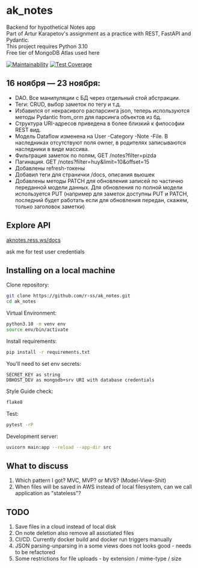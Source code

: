 # ak_notes

Backend for hypothetical Notes app  
Part of Artur Karapetov's assignment as a practice with REST, FastAPI and Pydantic.  
This project requires Python 3.10  
Free tier of MongoDB Atlas used here

[![Maintainability](https://api.codeclimate.com/v1/badges/53f9891d099578172022/maintainability)](https://codeclimate.com/github/r-ss/ak_notes/maintainability) [![Test Coverage](https://api.codeclimate.com/v1/badges/53f9891d099578172022/test_coverage)](https://codeclimate.com/github/r-ss/ak_notes/test_coverage)

## 16 ноября — 23 ноября:

- DAO. Все манипуляции с БД через отдельный стой абстракции.
- Теги: CRUD, выбор заметок по тегу и т.д.
- Избавился от некрасивого распарсинга json, теперь используются методы Pydantic from_orm для парсинга объектов из бд.
- Структура URI-адресов приведена в более близкий к философии REST вид.
- Модель Dataflow изменена на User -Category -Note -File. В наследниках отсутствуют поля owner, в родителях записываются наследники в виде массива.
- Фильтрация заметок по полям, GET /notes?filter=pizda
- Пагинация. GET /notes?filter=huy&limit=10&offset=15
- Добавлены refresh-токены
- Добавил теги для странички /docs, описания вьюшек
- Добавлены методы PATCH для обновления записей по частично переданной модели данных. Для обновления по полной модели используется PUT (например для заметок доступны PUT и PATCH, последний будет работать если для обновления передан, скажем, только заголовок заметки)

## Explore API

[aknotes.ress.ws/docs](https://aknotes.ress.ws/docs)

ask me for test user credentials

## Installing on a local machine

Clone repository:
```sh
git clone https://github.com/r-ss/ak_notes.git
cd ak_notes
```

Virtual Environment:
```sh
python3.10 -m venv env
source env/bin/activate
```

Install requirements:
```sh
pip install -r requirements.txt
```

You'll need to set env secrets:
```
SECRET_KEY as string
DBHOST_DEV as mongodb+srv URI with database credentials
```

Style Guide check:
```sh
flake8
```

Test:
```sh
pytest -rP
```

Development server:
```sh
uvicorn main:app --reload --app-dir src
```

## What to discuss

1. Which pattern I got? MVC, MVP? or MVS? (Model-View-Shit)
2. When files will be saved in AWS instead of local filesystem, can we call application as "stateless"?

## TODO

1. Save files in a cloud instead of local disk
2. On note deletion also remove all assotiated files
3. CI/CD. Currently docker build and docker run triggers manually
3. JSON parsing-unparsing in a some views does not looks good - needs to be refactored
4. Some restrictions for file uploads - by extension / mime-type / size